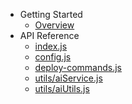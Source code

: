 - Getting Started
  - [Overview](README.md)
- API Reference
  - [index.js](api/index.md)
  - [config.js](api/config.md)
  - [deploy-commands.js](api/deploy-commands.md)
  - [utils/aiService.js](api/utils-aiService.md)
  - [utils/aiUtils.js](api/utils-aiUtils.md)

